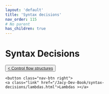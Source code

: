 ```yaml
---
layout: 'default'
title: 'Syntax decisions'
nav_order: 115
# No parent
has_children: true
---
```


# Syntax Decisions
<div class="nav-btn-block">
    <button class="nav-btn left">
    <a class="link" href="/Jacy-Dev-Book/syntax-decisions/control-flow-structures.html">< Control flow structures</a>
</button>

    <button class="nav-btn right">
    <a class="link" href="/Jacy-Dev-Book/syntax-decisions/lambdas.html">Lambdas ></a>
</button>

</div>
